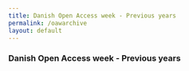 ```yaml
---
title: Danish Open Access week - Previous years
permalink: /oawarchive
layout: default
---
```


### Danish Open Access week - Previous years

